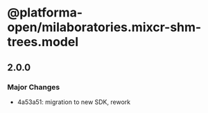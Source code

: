 # @platforma-open/milaboratories.mixcr-shm-trees.model

## 2.0.0

### Major Changes

- 4a53a51: migration to new SDK, rework

